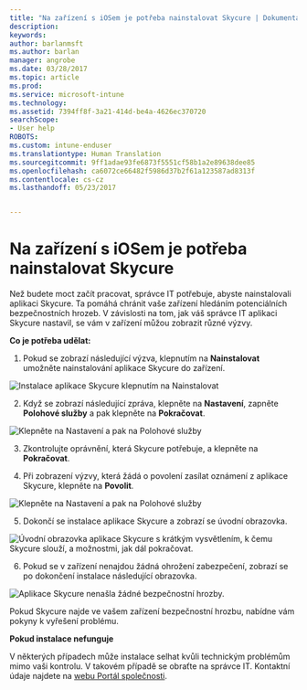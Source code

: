 ```yaml
---
title: "Na zařízení s iOSem je potřeba nainstalovat Skycure | Dokumentace Microsoftu"
description: 
keywords: 
author: barlanmsft
ms.author: barlan
manager: angrobe
ms.date: 03/28/2017
ms.topic: article
ms.prod: 
ms.service: microsoft-intune
ms.technology: 
ms.assetid: 7394ff8f-3a21-414d-be4a-4626ec370720
searchScope:
- User help
ROBOTS: 
ms.custom: intune-enduser
ms.translationtype: Human Translation
ms.sourcegitcommit: 9ff1adae93fe6873f5551cf58b1a2e89638dee85
ms.openlocfilehash: ca6072ce66482f5986d37b2f61a123587ad8313f
ms.contentlocale: cs-cz
ms.lasthandoff: 05/23/2017


---
```


# <a name="you-need-to-install-skycure-on-your-ios-device"></a>Na zařízení s iOSem je potřeba nainstalovat Skycure

Než budete moct začít pracovat, správce IT potřebuje, abyste nainstalovali aplikaci Skycure. Ta pomáhá chránit vaše zařízení hledáním potenciálních bezpečnostních hrozeb. V závislosti na tom, jak váš správce IT aplikaci Skycure nastavil, se vám v zařízení můžou zobrazit různé výzvy.

**Co je potřeba udělat:**

1.    Pokud se zobrazí následující výzva, klepnutím na **Nainstalovat** umožněte nainstalování aplikace Skycure do zařízení.

  ![Instalace aplikace Skycure klepnutím na Nainstalovat](./media/ios-mtd-install-app-request.png)

2. Když se zobrazí následující zpráva, klepněte na **Nastavení**, zapněte **Polohové služby** a pak klepněte na **Pokračovat**.

  ![Klepněte na Nastavení a pak na Polohové služby](./media/ios-skycure-allow-location-services.png)

3. Zkontrolujte oprávnění, která Skycure potřebuje, a klepněte na **Pokračovat**.

4. Při zobrazení výzvy, která žádá o povolení zasílat oznámení z aplikace Skycure, klepněte na **Povolit**.

  ![Klepněte na Nastavení a pak na Polohové služby](./media/ios-skycure-allow-notifications.png)

5. Dokončí se instalace aplikace Skycure a zobrazí se úvodní obrazovka.

  ![Úvodní obrazovka aplikace Skycure s krátkým vysvětlením, k čemu Skycure slouží, a možnostmi, jak dál pokračovat.](./media/ios-skycure-welcome-screen.png)

6. Pokud se v zařízení nenajdou žádná ohrožení zabezpečení, zobrazí se po dokončení instalace následující obrazovka.

  ![Aplikace Skycure nenašla žádné bezpečnostní hrozby.](./media/ios-skycure-no-threats-found.png)

Pokud Skycure najde ve vašem zařízení bezpečnostní hrozbu, nabídne vám pokyny k vyřešení problému.

**Pokud instalace nefunguje**

V některých případech může instalace selhat kvůli technickým problémům mimo vaši kontrolu. V takovém případě se obraťte na správce IT. Kontaktní údaje najdete na [webu Portál společnosti](http://portal.manage.microsoft.com).

